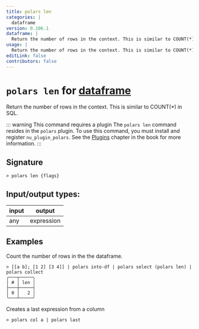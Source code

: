 ```yaml
---
title: polars len
categories: |
  dataframe
version: 0.106.1
dataframe: |
  Return the number of rows in the context. This is similar to COUNT(*) in SQL.
usage: |
  Return the number of rows in the context. This is similar to COUNT(*) in SQL.
editLink: false
contributors: false
---
```

<!-- This file is automatically generated. Please edit the command in https://github.com/nushell/nushell instead. -->

# `polars len` for [dataframe](/commands/categories/dataframe.md)

<div class='command-title'>Return the number of rows in the context. This is similar to COUNT(*) in SQL.</div>

::: warning This command requires a plugin
The `polars len` command resides in the `polars` plugin.
To use this command, you must install and register `nu_plugin_polars`.
See the [Plugins](/book/plugins.html) chapter in the book for more information.
:::


## Signature

```> polars len {flags} ```


## Input/output types:

| input | output     |
| ----- | ---------- |
| any   | expression |
## Examples

Count the number of rows in the the dataframe.
```nu
> [[a b]; [1 2] [3 4]] | polars into-df | polars select (polars len) | polars collect
╭───┬─────╮
│ # │ len │
├───┼─────┤
│ 0 │   2 │
╰───┴─────╯

```

Creates a last expression from a column
```nu
> polars col a | polars last

```
